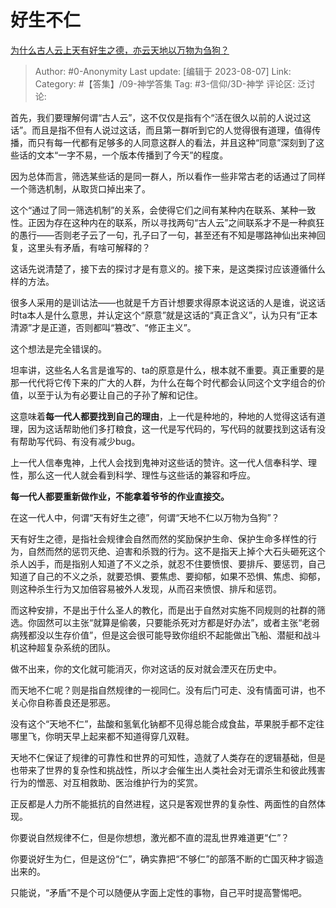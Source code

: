 # 好生不仁
[为什么古人云上天有好生之德，亦云天地以万物为刍狗？](https://www.zhihu.com/question/66827180/answer/3152959882)

> Author: #0-Anonymity
> Last update: [编辑于 2023-08-07]
> Link:
> Category: #【答集】/09-神学答集
> Tag: #3-信仰/3D-神学
> 评论区:
> 泛讨论:

首先，我们要理解何谓“古人云”，这不仅仅是指有个“活在很久以前的人说过这话”。而且是指不但有人说过这话，而且第一群听到它的人觉得很有道理，值得传播，而只有每一代都有足够多的人同意这群人的看法，并且这种“同意”深刻到了这些话的文本“一字不易，一个版本传播到了今天”的程度。

因为总体而言，筛选某些话的是同一群人，所以看作一些非常古老的话通过了同样一个筛选机制，从取货口掉出来了。

这个“通过了同一筛选机制”的关系，会使得它们之间有某种内在联系、某种一致性。正因为存在这种内在的联系，所以寻找两句“古人云”之间联系才不是一种疯狂的愚行——否则老子云了一句，孔子曰了一句，甚至还有不知是哪路神仙出来神回复，这里头有矛盾，有啥可解释的？

这话先说清楚了，接下去的探讨才是有意义的。接下来，是这类探讨应该遵循什么样的方法。

很多人采用的是训诂法——也就是千方百计想要求得原本说这话的人是谁，说这话时ta本人是什么意思，并认定这个“原意”就是这话的“真正含义”，认为只有“正本清源”才是正道，否则都叫“篡改”、“修正主义”。

这个想法是完全错误的。

坦率讲，这些名人名言是谁写的、ta的原意是什么，根本就不重要。真正重要的是那一代代将它传下来的广大的人群，为什么在每个时代都会认同这个文字组合的价值，以至于认为有必要让自己的子孙了解和记住。

这意味着**每一代人都要找到自己的理由**，上一代是种地的，种地的人觉得这话有道理，因为这话帮助他们多打粮食，这一代是写代码的，写代码的就要找到这话有没有帮助写代码、有没有减少bug。

上一代人信奉鬼神，上代人会找到鬼神对这些话的赞许。这一代人信奉科学、理性，那么这一代人就会看到科学、理性与这些话的兼容和呼应。

**每一代人都要重新做作业，不能拿着爷爷的作业直接交。**

在这一代人中，何谓“天有好生之德”，何谓“天地不仁以万物为刍狗”？

天有好生之德，是指社会规律会自然而然的奖励保护生命、保护生命多样性的行为，自然而然的惩罚灭绝、迫害和杀戮的行为。这不是指天上掉个大石头砸死这个杀人凶手，而是指别人知道了不义之杀，就忍不住要愤恨、要排斥、要惩罚，自己知道了自己的不义之杀，就要恐惧、要焦虑、要抑郁，如果不恐惧、焦虑、抑郁，则这种杀生行为又加倍容易被外人发现，从而召来愤恨、排斥和惩罚。

而这种安排，不是出于什么圣人的教化，而是出于自然对实施不同规则的社群的筛选。你固然可以主张“就算是偷袭，只要能杀死对方都是好办法”，或者主张“老弱病残都没以生存价值”，但是这会很可能导致你组织不起能做出飞船、潜艇和战斗机这种超复杂系统的团队。

做不出来，你的文化就可能消灭，你对这话的反对就会湮灭在历史中。

而天地不仁呢？则是指自然规律的一视同仁。没有后门可走、没有情面可讲，也不关心你自称善良还是邪恶。

没有这个“天地不仁”，盐酸和氢氧化钠都不见得总能合成食盐，苹果脱手都不定往哪里飞，你明天早上起来都不知道得穿几双鞋。

天地不仁保证了规律的可靠性和世界的可知性，造就了人类存在的逻辑基础，但是也带来了世界的复杂性和挑战性，所以才会催生出人类社会对无谓杀生和彼此残害行为的憎恶、对互相救助、医治维护行为的奖赏。

正反都是人力所不能抵抗的自然进程，这只是客观世界的复杂性、两面性的自然体现。

你要说自然规律不仁，但是你想想，激光都不直的混乱世界难道更“仁”？

你要说好生为仁，但是这份“仁”，确实靠把“不够仁”的部落不断的亡国灭种才锻造出来的。

只能说，“矛盾”不是个可以随便从字面上定性的事物，自己平时提高警惕吧。
